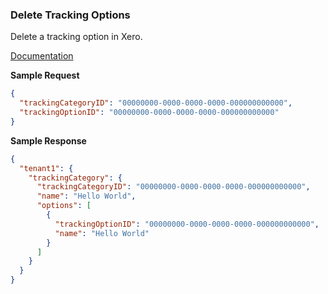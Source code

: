 ### Delete Tracking Options

Delete a tracking option in Xero.

[Documentation](https://xeroapi.github.io/xero-node/accounting/index.html#api-Accounting-deleteTrackingOptions)

**Sample Request**
```json
{
  "trackingCategoryID": "00000000-0000-0000-0000-000000000000",
  "trackingOptionID": "00000000-0000-0000-0000-000000000000"
}
```

**Sample Response**
```json
{
  "tenant1": {
    "trackingCategory": {
      "trackingCategoryID": "00000000-0000-0000-0000-000000000000",
      "name": "Hello World",
      "options": [
        {
          "trackingOptionID": "00000000-0000-0000-0000-000000000000",
          "name": "Hello World"
        }
      ]
    }
  }
}
```


